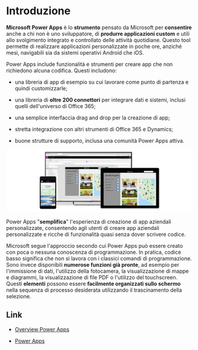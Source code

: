 
# Introduzione

**Microsoft Power Apps** è lo **strumento** pensato da Microsoft per **consentire** anche a chi non è uno sviluppatore, di **produrre applicazioni custom** e utili allo svolgimento integrato e controllato delle attività quotidiane.
Questo tool permette di realizzare applicazioni personalizzate in poche ore, anziché mesi, navigabili sia da sistemi operativi Android che iOS. 

Power Apps include funzionalità e strumenti per creare app che non richiedono alcuna codifica. Questi includono:

- una libreria di app di esempio su cui lavorare come punto di partenza e quindi customizzarle;

- una libreria di **oltre 200 connettori** per integrare dati e sistemi, inclusi quelli dell'universo di Office 365;

- una semplice interfaccia drag and drop per la creazione di app;

- stretta integrazione con altri strumenti di Office 365 e Dynamics;

- buone strutture di supporto, inclusa una comunità Power Apps attiva. 

![Mobile, Tablet e Desktop](../../static/img/power-apps/powerapps-intro.png)

Power Apps "**semplifica**" l'esperienza di creazione di app aziendali personalizzate, consentendo agli utenti di creare app aziendali personalizzate e ricche di funzionalità quasi senza dover scrivere codice.

Microsoft segue l'approccio secondo cui Power Apps può essere creato con poca o nessuna conoscenza di programmazione. In pratica, codice basso significa che non si lavora con i classici comandi di programmazione. Sono invece disponibili **numerose funzioni già pronte**, ad esempio per l'immissione di dati, l'utilizzo della fotocamera, la visualizzazione di mappe e diagrammi, la visualizzazione di file PDF o l'utilizzo del touchscreen. Questi **elementi** possono essere **facilmente organizzati sullo schermo** nella sequenza di processo desiderata utilizzando il trascinamento della selezione.

## Link

- [Overview Power Apps](https://learn.microsoft.com/it-it/power-apps/powerapps-overview) 

- [Power Apps](https://weblog.metisoft.it/microsoft-powerapps)